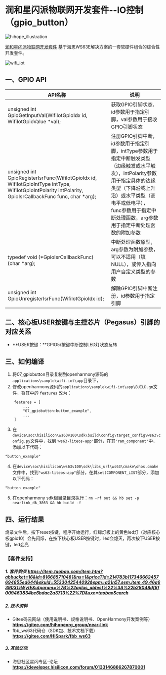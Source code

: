 # 润和星闪派物联网开发套件--IO控制（gpio_button）

![hihope_illustration](https://gitee.com/hihopeorg/hispark-hm-pegasus/raw/master/docs/figures/hihope_illustration.png)

[润和星闪派物联网开发套件](https://item.taobao.com/item.htm?abbucket=16&id=816685710481&ns=1&priceTId=214783b117346662457694855ed644&skuId=5533042544092&spm=a21n57.sem.item.49.46a639031zWytE&utparam=%7B%22aplus_abtest%22%3A%22b28048df8f009463834be6bdac2a3713%22%7D&xxc=taobaoSearch) 基于海思WS63E解决方案的一套软硬件组合的综合性开发套件。

![wifi_iot](https://img.alicdn.com/imgextra/i4/3583112207/O1CN01SvRG981SAr7bdEg3i_!!3583112207.png)

## 一、GPIO API

| API名称                                                      | 说明                                                         |
| ------------------------------------------------------------ | ------------------------------------------------------------ |
| unsigned int GpioGetInputVal(WifiIotGpioIdx id, WifiIotGpioValue *val); | 获取GPIO引脚状态，id参数用于指定引脚，val参数用于接收GPIO引脚状态 |
| unsigned int GpioRegisterIsrFunc(WifiIotGpioIdx id, WifiIotGpioIntType intType, WifiIotGpioIntPolarity intPolarity, GpioIsrCallbackFunc func, char *arg); | 注册GPIO引脚中断，id参数用于指定引脚，intType参数用于指定中断触发类型（边缘触发或水平触发），intPolarity参数用于指定具体的边缘类型（下降沿或上升沿）或水平类型（高电平或低电平），func参数用于指定中断处理函数，arg参数用于指定中断处理函数的附加参数 |
| typedef void (*GpioIsrCallbackFunc) (char *arg);             | 中断处理函数原型，arg参数为附加参数，可以不适用（填NULL），或传入指向用户自定义类型的参数 |
| unsigned int GpioUnregisterIsrFunc(WifiIotGpioIdx id);       | 解除GPIO引脚中断注册，id参数用于指定引脚                     |

## 二、核心板USER按键与主控芯片（Pegasus）引脚的对应关系

- **USER按键：**GPIO5/按键中断控制LED灯状态反转


## 三、如何编译

1. 将07_gpiobutton目录复制到openharmony源码的`applications\sample\wifi-iot\app`目录下，
2. 修改openharmony源码的`applications\sample\wifi-iot\app\BUILD.gn`文件，将其中的 `features` 改为：

```
    features = [
        ...
        "07_gpiobutton:button_example",
        ...
    ]
```
3. 在`device\soc\hisilicon\ws63v100\sdk\build\config\target_config\ws63\config.py`文件中，找到`'ws63-liteos-app'`部分，在其`'ram_component'`中，添加以下代码：
```
"button_example"
```

4. 在`device\soc\hisilicon\ws63v100\sdk\libs_url\ws63\cmake\ohos.cmake`文件中，找到`"ws63-liteos-app"`部分，在其`set(COMPONENT_LIST`部分，添加以下代码：
```
"button_example"
```
5. 在openharmony sdk根目录目录执行：`rm -rf out && hb set -p nearlink_dk_3863 && hb build -f`

## 四、运行结果

烧录文件后，按下reset按键，程序开始运行，红绿灯板上的黄色led灯（对应核心板gpio10）会先闪烁，在按下核心板USER按键时，led会熄灭，再次按下USER按键，led会亮



### 【套件支持】

##### 1. 套件购买  https://item.taobao.com/item.htm?abbucket=16&id=816685710481&ns=1&priceTId=214783b117346662457694855ed644&skuId=5533042544092&spm=a21n57.sem.item.49.46a639031zWytE&utparam=%7B%22aplus_abtest%22%3A%22b28048df8f009463834be6bdac2a3713%22%7D&xxc=taobaoSearch

##### 2. 技术资料

- Gitee码云网站（使用说明书、规格说明书、OpenHarmony开发案例等） **https://gitee.com/hihopeorg_group/near-link**
- fbb_ws63代码仓（SDK包、技术文档下载）**https://gitee.com/HiSpark/fbb_ws63**

##### 3. 互动交流
- 海思社区星闪专区-论坛 **https://developer.hisilicon.com/forum/0133146886267870001**

